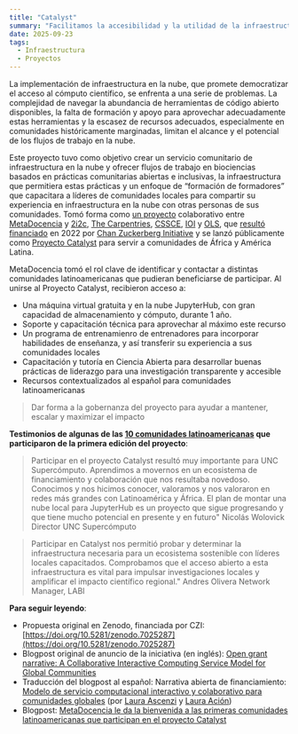 ```yaml
---
title: "Catalyst"
summary: "Facilitamos la accesibilidad y la utilidad de la infraestructura en la nube para comunidades globales."
date: 2025-09-23
tags:
  - Infraestructura
  - Proyectos
---
```


La implementación de infraestructura en la nube, que promete democratizar el acceso al cómputo científico, se enfrenta a una serie de problemas. La complejidad de navegar la abundancia de herramientas de código abierto disponibles, la falta de formación y apoyo para aprovechar adecuadamente estas herramientas y la escasez de recursos adecuados, especialmente en comunidades históricamente marginadas, limitan el alcance y el potencial de los flujos de trabajo en la nube.

Este proyecto tuvo como objetivo crear un servicio comunitario de infraestructura en la nube y ofrecer flujos de trabajo en biociencias basados en prácticas comunitarias abiertas e inclusivas, la infraestructura que permitiera estas prácticas y un enfoque de “formación de formadores” que capacitara a líderes de comunidades locales para compartir su experiencia en infraestructura en la nube con otras personas de sus comunidades. Tomó forma como [un proyecto](https://doi.org/10.5281/zenodo.7025287) colaborativo entre [MetaDocencia](https://www.metadocencia.org/) y [2i2c](https://2i2c.org/), [The Carpentries](https://carpentries.org/about-us/), [CSSCE](https://www.cscce.org/), [IOI](https://investinopen.org/) y [OLS](https://we-are-ols.org/), que [resultó financiado](https://www.metadocencia.org/post/infraestructura-nube/) en 2022 por [Chan Zuckerberg Initiative](https://chanzuckerberg.com/) y se lanzó públicamente como [Proyecto Catalyst](https://catalystproject.cloud/) para servir a comunidades de África y América Latina.

MetaDocencia tomó el rol clave de identificar y contactar a distintas comunidades latinoamericanas que pudieran beneficiarse de participar. Al unirse al Proyecto Catalyst, recibieron acceso a:
* Una máquina virtual gratuita y en la nube JupyterHub, con gran capacidad de almacenamiento y cómputo, durante 1 año.
* Soporte y capacitación técnica para aprovechar al máximo este recurso
* Un programa de entrenamienro de entrenadores para incorporar habilidades de enseñanza, y así transferir su experiencia a sus comunidades locales
* Capacitación y tutoría en Ciencia Abierta para desarrollar buenas prácticas de liderazgo para una investigación transparente y accesible
* Recursos contextualizados al español para comunidades latinoamericanas
> Dar forma a la gobernanza del proyecto para ayudar a mantener, escalar y maximizar el impacto

**Testimonios de algunas de las [10 comunidades latinoamericanas](https://catalystproject.cloud/current-community-partners.html#latin-america) que participaron de la primera edición del proyecto**:
> Participar en el proyecto Catalyst resultó muy importante para UNC Supercómputo. Aprendimos a movernos en un ecosistema de financiamiento y colaboración que nos resultaba novedoso. Conocimos y nos hicimos conocer, valoramos y nos valoraron en redes más grandes con Latinoamérica y África. El plan de montar una nube local para JupyterHub es un proyecto que sigue progresando y que tiene mucho potencial en presente y en futuro"
Nicolás Wolovick
Director UNC Supercómputo

> Participar en Catalyst nos permitió probar y determinar la infraestructura necesaria para un ecosistema sostenible con líderes locales capacitados. Comprobamos que el acceso abierto a esta infraestructura es vital para impulsar investigaciones locales y amplificar el impacto científico regional."
Andres Olivera
Network Manager, LABI

**Para seguir leyendo**:
* Propuesta original en Zenodo, financiada por CZI: [https://doi.org/10.5281/zenodo.7025287](https://doi.org/10.5281/zenodo.7025287)
* Blogpost original de anuncio de la iniciativa (en inglés): [Open grant narrative: A Collaborative Interactive Computing Service Model for Global Communities](https://2i2c.org/blog/2022/czi-global-communities-proposal/) 
* Traducción del blogpost al español: Narrativa abierta de financiamiento: [Modelo de servicio computacional interactivo y colaborativo para comunidades globales](https://www.metadocencia.org/post/narrativafinanciamiento/) (por [Laura Ascenzi](https://www.metadocencia.org/authors/laurel/) y [Laura Ación](https://www.metadocencia.org/authors/lacion/))
* Blogpost: [MetaDocencia le da la bienvenida a las primeras comunidades latinoamericanas que participan en el proyecto Catalyst](https://www.metadocencia.org/post/20231215-comunidadescatalyst/)

